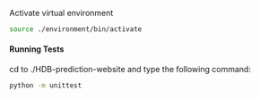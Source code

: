 Activate virtual environment

```bash
source ./environment/bin/activate
```


#### Running Tests
cd to ./HDB-prediction-website and type the following command:

```bash
python -m unittest
```

